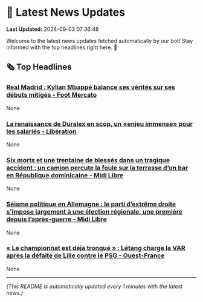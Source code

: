 # 📰 Latest News Updates
**Last Updated:** 2024-09-03 07:36:48

Welcome to the latest news updates fetched automatically by our bot! Stay informed with the top headlines right here. 🚀

## 🗞️ Top Headlines

### [Real Madrid : Kylian Mbappé balance ses vérités sur ses débuts mitigés - Foot Mercato](https://news.google.com/rss/articles/CBMiuAFBVV95cUxOZ2dpTTVfY0pYbGJTeHF4MDBhTjdqRS0yMVUzWHJYcmN5R3UyTzY3MGpjNWJZakJQcFljNF8xM09MS3FzMVdyeVV6WmtlaWRwQnotSG91TlRBWGlhd3pyY0pBbzk4dlE5a09jR2RaRlpVc25kUnRUUTFweDltS2hlcXA3RjA3Z1ZnanVzNV9tMFRfMURuZE9BZ280V2xiX1FnT0lWcDVxc1RrUjk5dUZEUzRjcW9kbnFN?oc=5)
None

### [La renaissance de Duralex en scop, un «enjeu immense» pour les salariés - Libération](https://news.google.com/rss/articles/CBMi4AFBVV95cUxOSVc5YmxGUjUzQ0xyaW9LVVREMDlpOUVWR3lOTzZlNWJNaVdjNEFfTXNHLW9HZ0FUTVlYUVFDWGJpU1BEVHNKSUllMlpyNmVnVUxrTXJXY1BqLWtkdG5hR0FuZTZHc2xmc1lnTGRMRWxWMXdRcEtHcElHUzZ0bDJZTi14OHliYkxNM3dOYlZVTkd3QTZ6REkwNXFhbG5KUmstR3FkZ0VQMktqY0k0c3p1bWxRUHJoZlVvS3piZDNpUXgxaVNTa0QxcG5yWnZJWW0tLUY0bFAwdmlWRXRjaUJVYw?oc=5)
None

### [Six morts et une trentaine de blessés dans un tragique accident : un camion percute la foule sur la terrasse d’un bar en République dominicaine - Midi Libre](https://news.google.com/rss/articles/CBMimAJBVV95cUxNUGt1YjkxMXZmXzh5aktQcFEyV0FCLTdfLVpFSHluUG44bXlzbVpkT25teVZnVGYta3ktN1FlVk1LZHd4by1wWTdTUnBOT1l6YXZBNHU1NVBZdVlVOFlyYzB0Z0FiejkzaEVnMlR1bDU0N09NNnlFRElOdXZOdWdHQWRMaEhpMDlPU1d6U0FFZlFodlJwb2wxQ2NvdHNZYkFCc0xlTjRMVEFSaEJwMnpvWm1jaURDOENHR3FnNldnQkZjRUIxQUF0V19GS2NTN19TZ01CczlnVG5KNXh6OHBJZ0NYai1XbUhiY2w0REJzWlR2RkdQcE95anpFdVlLR2ZpTnZHR2xhay1GVU1mbGU3R2lRTWozZGdK?oc=5)
None

### [Séisme politique en Allemagne : le parti d’extrême droite s’impose largement à une élection régionale, une première depuis l’après-guerre - Midi Libre](https://news.google.com/rss/articles/CBMijAJBVV95cUxPS0hfSEJvSkFsYVc5aTU2TV84LXkxdE9YZHdpYnlpLXI1VnhSZmR6Vi13QlpYZnlyTDZERHNPTFdjTkhVWjJmd0JiN3ZDS0EyVWlNNGlOanRObGlpSGR6NWZnUVg3RUFiSGozM0JFcjd6S1pGbDFib3RaZE5UdVpHWkJ6SDNDQWRLbVBhb1U3SnVqRlItcEp2MGxjOG9xMktKakRmN194U1ZzMkRJX1RxekI4dk5aNHl2aHNkTE9GaDZJTUtMNjYxczNYRWdnUlQxYl9MblVpTzVQQ0VKTDhfSk0tTk9aMUZNOFBVdEVOeVZ2clhVWFhRMXNvZll4MGtDUnpwcnN5eUJmYmR6?oc=5)
None

### [« Le championnat est déjà tronqué » : Létang charge la VAR après la défaite de Lille contre le PSG - Ouest-France](https://news.google.com/rss/articles/CBMijwJBVV95cUxQM3pOaXhyek9hTHJYMDFLUXB5N044Ukw0VVRETTh0TktmQ2todUtIUW10VXQwMzhPRjJHN29QWU1QdDNRTk5xZ1NBdWh5LWFJN2pOTUJBbWhGM3l4RjZ1RUkyNXY4ZXRnUjczU2F1cVNBT09OV3RuOUxSWGl1bHdWcHMtNjY3Mi1SbDB3Q2lfakh6aFZodXRYYzd0dE9pU0xTLTV3OUwtYnJLTTFmS3NObEd1dHVxZTFGUVdoOEFGRFpURDAyNjVTYlEwSFNuQTV0MnItRTlqQjVsZlJnT1hRSU5MdG83Tmx5c0F3NElPS0xKcHpYNVNIWmFaVHAtbzdmb1ZGQUFLT09Iajh5bGpB?oc=5)
None

---
*(This README is automatically updated every 1 minutes with the latest news.)*
